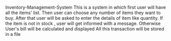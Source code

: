 Inventory-Management-System
This is a system in which first user will have all the items' list.
Then user can choose any number of items they want to buy.
After that user will be asked to enter the details of item like quantity.
If the item is not in stock , user will get informed with a message.
Otherwise User's bill will be calculated and displayed
All this transaction will be stored in a file
